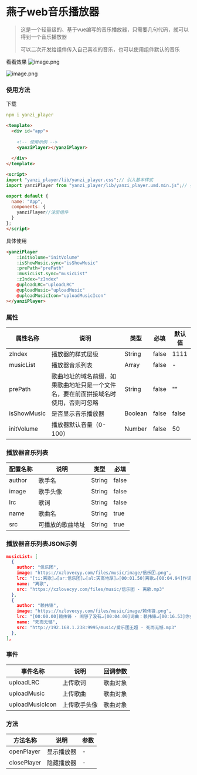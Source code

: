# 燕子web音乐播放器

> 这是一个轻量级的、基于vue编写的音乐播放器，只需要几句代码，就可以得到一个音乐播放器
>
> 可以二次开发给组件传入自己喜欢的音乐，也可以使用组件默认的音乐



看看效果
![image.png](https://xzlovecyy.com/files/noteimage/xiaozhou/1615195757268.png)

![image.png](https://xzlovecyy.com/files/noteimage/xiaozhou/1615206179932.png)


### 使用方法

下载

```yaml
npm i yanzi_player
```



```html
<template>
  <div id="app">
      
    <!-- 使用示例 -->
    <yanziPlayer></yanziPlayer>
      
  </div>
</template>

<script>
import "yanzi_player/lib/yanzi_player.css";// 引入基本样式
import yanziPlayer from "yanzi_player/lib/yanzi_player.umd.min.js";// 引入核心文件

export default {
  name: "App",
  components: {
    yanziPlayer//注册组件
  }
};
</script>
```





具体使用

```html
<yanziPlayer 
    :initVolume="initVolume" 
    :isShowMusic.sync="isShowMusic" 
    :prePath="prePath" 
    :musicList.sync="musicList"
    :zIndex="zIndex" 
    @uploadLRC="uploadLRC" 
    @uploadMusic="uploadMusic"
    @uploadMusicIcon="uploadMusicIcon"
></yanziPlayer>
```





### 属性

| 属性名称    | 说明                                                         | 类型    | 必填  | 默认值 |
| ----------- | ------------------------------------------------------------ | ------- | ----- | ------ |
| zIndex      | 播放器的样式层级                                             | String  | false | 1111   |
| musicList   | 播放器音乐列表                                               | Array   | false | -      |
| prePath     | 歌曲地址的域名前缀，如果歌曲地址只是一个文件名，要在前面拼接域名时使用，否则可忽略 | String  | false | ""     |
| isShowMusic | 是否显示音乐播放器                                           | Boolean | false | false  |
| initVolume  | 播放器默认音量（0-100）                                      | Number  | false | 50     |



### 播放器音乐列表

| 配置名称 | 说明             | 类型   | 必填  |
| -------- | ---------------- | ------ | ----- |
| author   | 歌手名           | String | false |
| image    | 歌手头像         | String | false |
| lrc      | 歌词             | String | false |
| name     | 歌曲名           | String | true  |
| src      | 可播放的歌曲地址 | String | true  |



### 播放器音乐列表JSON示例

```json
musicList: [
  {
    author: "信乐团",
    image: "https://xzlovecyy.com/files/music/image/信乐团.png",
    lrc: "[ti:离歌]↵[ar:信乐团]↵[al:天高地厚]↵[00:01.50]离歌↵[00:04.94]作词：姚若龙 作曲：Yoon Il Sang↵[00:08.94]演唱：信乐团↵[00:28.94]一开始我只相信↵[00:34.96]伟大的是感情↵[00:42.14]最后我无力的看清↵[00:48.24]强悍的是命运↵[00:55.66]你还是选择回去↵[01:01.69]他刺痛你的心　↵[01:03.95]但你不肯觉醒↵[01:08.96]你说爱本就是梦境↵[01:14.84]跟你借的幸福　我只能还你↵[01:21.32]想留不能留　才最寂寞↵[01:28.09]没说完温柔　只剩离歌↵[01:34.67]心碎前一秒　↵[01:38.25]用力的相拥着沉默↵[01:41.68]用心跳送你　辛酸离歌↵[02:18.87]原来爱是种任性　↵[02:24.93]不该太多考虑↵[02:32.19]爱没有聪不聪明　↵[02:38.36]只有愿不愿意↵[02:45.52]你还是选择回去↵[02:51.65]他刺痛你的心　↵[02:53.97]但你不肯觉醒↵[02:58.82]你说爱本就是梦境↵[03:05.01]跟你借的幸福　我只能还你↵[03:11.32]想留不能留　才最寂寞↵[03:18.03]没说完温柔　只剩离歌↵[03:24.62]心碎前一秒　↵[03:28.26]用力的相拥着沉默↵[03:31.63]用心跳送你　辛酸离歌↵[03:37.95]想留不能留　才最寂寞↵[03:44.68]没说完温柔　只剩离歌↵[03:51.21]心碎前一秒↵[03:54.91]用力的相拥着沉默↵[03:58.03]用心跳送你　辛酸离歌↵[04:04.88]看不见永久　听见离歌",
    name: "离歌",
    src: "https://xzlovecyy.com/files/music/信乐团 - 离歌.mp3"
  },
  {
    author: "赖伟锋",
    image: "https://xzlovecyy.com/files/music/image/赖伟锋.png",
    lrc: "[00:00.00]赖伟锋 - 闹够了没有↵[00:04.00]词曲：赖伟锋↵[00:16.53]你会找我陪你哭↵[00:19.74]会让我整夜听你诉苦↵[00:23.42]总爱让我帮你挑选衣服↵[00:27.37]我都在你身边当你孤独↵[00:32.27]你找我陪你无聊↵[00:35.60]陪你看你最爱的频道↵[00:39.54]总要让我陪着你睡不着↵[00:43.40]陪着你吵闹陪着你感冒↵[00:47.98]我知道你最爱的口味↵[00:51.79]知道你最爱用的香水↵[00:55.66]最爱说的词汇↵[00:58.40]最爱晚睡和你最爱是谁↵[01:05.43]没有关系我们只是朋友↵[01:09.25]偶尔会替你分担你的伤口↵[01:13.27]把我的肩膀借给你当枕头↵[01:17.40]在你需要我的时候↵[01:21.43]没有关系我们只是朋友↵[01:25.10]所以不会有分开的理由↵[01:29.39]只是偶尔会问我自己↵[01:33.34]闹够了没有↵[01:38.40]你告诉我他很好↵[01:41.56]你想要的他都会知道↵[01:45.43]喜欢他永远都不会计较↵[01:49.37]你那些荒唐的无理取闹↵[01:54.49]你说他对你说谎↵[01:57.65]说他不再会为你着想↵[02:01.50]已经对他渐渐感到失望↵[02:05.50]我只能默默的替你疗伤↵[02:09.57]为什么要我看你流泪↵[02:13.68]你的痛都让我来体会↵[02:17.68]都由我来安慰 也无所谓↵[02:22.74]不管你爱着谁↵[02:27.42]没有关系我们只是朋友↵[02:31.17]偶尔会替你分担你的伤口↵[02:35.22]把我的肩膀借给你当枕头↵[02:39.36]在你需要我的时候↵[02:43.35]没有关系我们只是朋友↵[02:47.28]所以不会有分开的理由↵[02:51.41]只是偶尔会问我自己↵[02:55.38]闹够了没有↵[03:15.46]你会不会看到有一个我↵[03:19.22]把你的失落变成我的难过↵[03:23.31]扮演的角色只能保持沉默↵[03:27.38]坚持着唯一的执着↵[03:31.47]我该怎么才能和你配合↵[03:35.23]要多少虚伪才扮演的磊落↵[03:39.46]有多少次想对你说↵[03:43.41]你身边还有我",
    name: "死而无憾",
    src: "http://192.168.1.238:9995/music/爱乐团王超 - 死而无憾.mp3"
  },
],
```





### 事件

| 事件名称    | 说明     | 回调参数     |
| ----------- | -------- | ------------ |
| uploadLRC   | 上传歌词 | 歌曲对象     |
| uploadMusic | 上传歌曲 | 歌曲对象     |
| uploadMusicIcon   | 上传歌手头像 | 歌曲对象 |



### 方法

| 方法名称   | 说明       | 参数 |
| ---------- | ---------- | ---- |
| openPlayer | 显示播放器 | -    |
|closePlayer|隐藏播放器|-|
